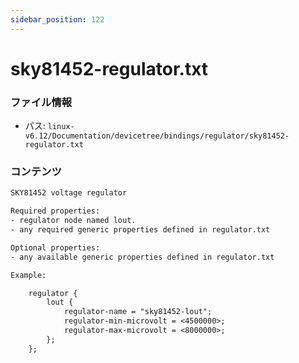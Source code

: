 ```yaml
---
sidebar_position: 122
---
```

# sky81452-regulator.txt

### ファイル情報

- パス: `linux-v6.12/Documentation/devicetree/bindings/regulator/sky81452-regulator.txt`

### コンテンツ

```txt
SKY81452 voltage regulator

Required properties:
- regulator node named lout.
- any required generic properties defined in regulator.txt

Optional properties:
- any available generic properties defined in regulator.txt

Example:

	regulator {
		lout {
			regulator-name = "sky81452-lout";
			regulator-min-microvolt = <4500000>;
			regulator-max-microvolt = <8000000>;
		};
	};

```
